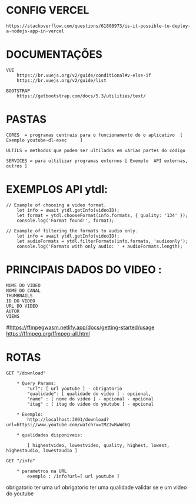 # CONFIG VERCEL
    https://stackoverflow.com/questions/61808973/is-it-possible-to-deploy-a-nodejs-app-in-vercel

# DOCUMENTAÇÕES
    VUE
        https://br.vuejs.org/v2/guide/conditional#v-else-if
        https://br.vuejs.org/v2/guide/list
    
    BOOTSTRAP
        https://getbootstrap.com/docs/5.3/utilities/text/
        

# PASTAS 
    CORES  = programas centrais para o funcionamento do o aplicativo  [ Exemplo youtube-dl-exec     ] 
    
    ULTILS = methodos que podem ser ultilados em várias partes do código
    
    SERVICES = para ultilizar programas externos [ Exemplo  API externas, outros ]

# EXEMPLOS API ytdl:
    // Example of choosing a video format.
        let info = await ytdl.getInfo(videoID);
        let format = ytdl.chooseFormat(info.formats, { quality: '134' });
        console.log('Format found!', format);

    // Example of filtering the formats to audio only.
        let info = await ytdl.getInfo(videoID);
        let audioFormats = ytdl.filterFormats(info.formats, 'audioonly');
        console.log('Formats with only audio: ' + audioFormats.length);


# PRINCIPAIS DADOS DO VIDEO :
    NOME DO VIDEO
    NOME DO CANAL
    THUMBNAILS
    ID DO VIDEO
    URL DO VIDEO
    AUTOR
    VIEWS


#https://ffmpegwasm.netlify.app/docs/getting-started/usage
https://ffmpeg.org/ffmpeg-all.html

# ROTAS
    GET "/download" 
    
        * Query Params: 
            "url": [ url youtube ] - obrigatorio
            "qualidade": [ qualidade do video ] - opcional,
            "name" : [ nome do video ] - opcional - opcional
            "itag" : [ itag do video do youtube ] - opcional
        
        * Exemplo: 
            http://localhost:3001/download?url=https://www.youtube.com/watch?v=tMZIwRwWd6Q

        * qualidades disponiveis:

            [ highestvideo, lowestvideo, quality, highest, lowest, highestaudio, lowestaudio ]

    GET "/info"
        
        * parametros na URL 
            exemplo : /info?url=[ url youtube ]



obrigatorio ter uma url
obrigatorio  ter uma qualidade
validar se e um video do youtube
